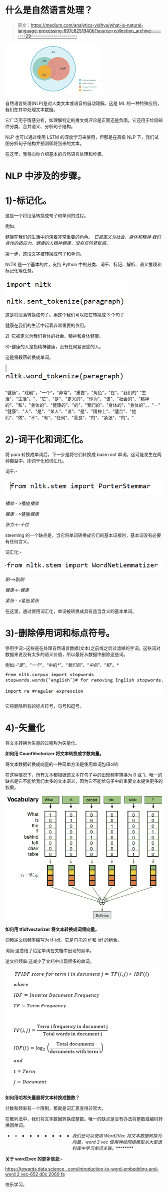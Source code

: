 # 什么是自然语言处理？

> 原文：<https://medium.com/analytics-vidhya/what-is-natural-language-processing-697c8251940b?source=collection_archive---------29----------------------->

![](img/7f296264edb5ad66fa8aa8c632f2184d.png)

自然语言处理(NLP)是对人类文本或语音的自动理解。这是 ML 的一种特殊应用，我们在其中处理文本数据。

它广泛用于情感分析，如理解特定的推文或评论是正面还是负面。它还用于垃圾邮件分类、合并语义、分析句子结构。

NLP 也可以通过使用 LSTM 的深度学习来使用，但那是在高级 NLP 下，我们试图分析句子结构并预测即将到来的文本。

在这里，我将向你介绍基本的自然语言处理和步骤。

# NLP 中涉及的步骤。

# 1)-标记化。

这是一个将段落转换成句子和单词的过程。

例如:

健康在我们的生活中扮演着非常重要的角色。 *它被定义为社会、身体和精神* *我们身体的适应力。健康的人精神健康，没有任何紧张感。*

第一步，这段文字被转换成句子和单词。

NLTK 是一个基本的库，支持 Python 中的分类、词干、标记、解析、语义推理和标记化等任务。

![](img/0449ced12778303f4ac7637b12572082.png)

这是将段落转换成句子。用这个我们可以把它转换成 3 个句子

健康在我们的生活中起着非常重要的作用。

2)-它被定义为我们身体的社会、精神和身体健康。

3)-健康的人是指精神健康，没有任何紧张感的人。

这是将段落转换成单词。

![](img/aed9b6ef68472e4428cab72fe2bd462b.png)

"健康"，"戏剧"，"一个"，"非常"，"重要"，"角色"，"在"，"我们的" "生活"，"生活"。"、"它"、"是"、"定义的"、"作为"、"该"、"社会的"、"精神的"、"和"、"身体的"、"健康的"、"的"、"我们的"、"身体的"、"身体的"。、"一" "健康"、"人"、"是"、"某人"、"谁"、"是"、"精神上"、"适合"、"他们"、"做"、"不"、"有"、"任何"、"善良"、"的"、"紧张"、"的"。"

# 2)-词干化和词汇化。

将 para 转换成单词后，下一步是将它们转换成 base root 单词。这可能发生在两种类型中，即词干化和词汇化。

词干:-

![](img/6d09f6ecf2f1c936d97efde7ae91634d.png)

*播放* - >播放*播放*

*健康* - >健康*健康*

*张力*->-*十位*

steeming 的一个缺点是，当它将单词转换成它们的基本词根时，基本词没有必要有任何含义。

词汇化:-

![](img/83a8c1b749e93305435cd9da8b1b961b.png)

*剧*——>剧*剧*

*健康*->-*健康*

*紧张* - >紧张*紧张*

在这里，通过使用词汇化，单词被转换成具有适当含义的基本单词。

# 3)-删除停用词和标点符号。

停用字词:-这些是在处理自然语言数据(文本)之前或之后过滤掉的字词。这些词对数据来说没有太多的语义价值，所以最好从数据中删除这些词。

例如:-“*是*”、“*一个*”、“中的*”、“*我们的*”、“*中的*”、“*和*”。*

![](img/9be42ef5f67fe3664816a26eb237a878.png)

它将删除所有的标点符号，句号和逗号。

# 4)-矢量化

将文本转换为矢量的过程称为矢量化。

**如何用 CountVectorizer 将文本转换成字数向量。**

将文本数据转换成向量的一种简单方法是使用单词包(BoW)

在这种情况下，所有文本都根据该文本在句子中的出现频率转换为 0 或 1。唯一的缺点是它不能给我们太多的文本语义，因为它不能给句子中的重要文本提供更多的权重。

![](img/66f56406674b692f113d901898056b9d.png)

**如何用 tfidfvectorizer 将文本转换成词频向量。**

词频逆文档频率缩写为 tf-idf。它是句子的 tf 和 idf 的组合。

词频:这总结了给定单词在文档中出现的频率。

逆文档频率:这减少了文档中出现很多的单词。

![](img/dff146bbf99d059349e474386c26a62d.png)

**如何用哈希矢量器将文本转换成整数？**

计数和频率有一个限制，那就是词汇表变得非常大。

在散列法中，我们将文本数据转换成整数。唯一的缺点是没有办法将整数或编码转换回单词。

* * * * * * * * * *我们还可以使用 Word2Vec 将文本数据转换为向量，word 2 vec 使用神经网络模型从大型语料库中学习单词关联。*********

**关于 word2vec 的更多信息:-**

[https://towards data science . com/introduction-to-word-embedding-and-word 2 vec-652 d0c 2060 fa](https://towardsdatascience.com/introduction-to-word-embedding-and-word2vec-652d0c2060fa)

快乐学习。